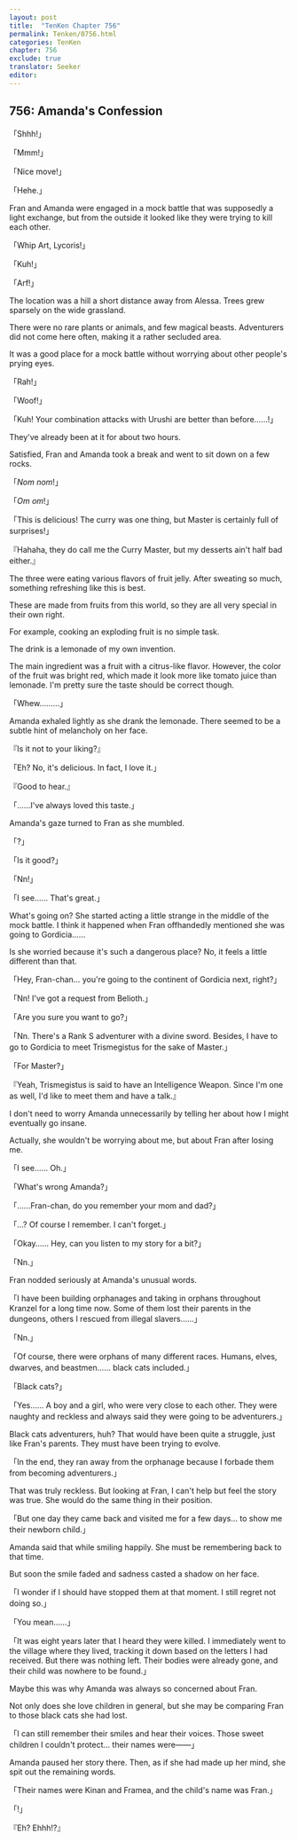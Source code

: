 ```yaml
---
layout: post
title:  "TenKen Chapter 756"
permalink: Tenken/0756.html
categories: TenKen
chapter: 756
exclude: true
translator: Seeker
editor: 
---
```

<h2>756: Amanda's Confession</h2>

「Shhh!」

「Mmm!」

「Nice move!」

「Hehe.」

Fran and Amanda were engaged in a mock battle that was supposedly a light exchange, but from the outside it looked like they were trying to kill each other.

「Whip Art, Lycoris!」

「Kuh!」

「Arf!」

The location was a hill a short distance away from Alessa. Trees grew sparsely on the wide grassland.

There were no rare plants or animals, and few magical beasts. Adventurers did not come here often, making it a rather secluded area.

It was a good place for a mock battle without worrying about other people's prying eyes.

「Rah!」

「Woof!」

「Kuh! Your combination attacks with Urushi are better than before……!」

They've already been at it for about two hours.

Satisfied, Fran and Amanda took a break and went to sit down on a few rocks.

「*Nom* *nom*!」

「*Om* *om*!」

「This is delicious! The curry was one thing, but Master is certainly full of surprises!」

『Hahaha, they do call me the Curry Maste&zwj;r, but my desserts ain't half bad either.』

The three were eating various flavors of fruit jelly. After sweating so much, something refreshing like this is best.

These are made from fruits from this world, so they are all very special in their own right.

For example, cooking an exploding fruit is no simple task.

The drink is a lemonade of my own invention.

The main ingredient was a fruit with a citrus-like flavor. However, the color of the fruit was bright red, which made it look more like tomato juice than lemonade. I'm pretty sure the taste should be correct though.

「Whew………」

Amanda exhaled lightly as she drank the lemonade. There seemed to be a subtle hint of melancholy on her face.

『Is it not to your liking?』

「Eh? No, it's delicious. In fact, I love it.」

『Good to hear.』

「……I've always loved this taste.」

Amanda's gaze turned to Fran as she mumbled.

「?」

「Is it good?」

「Nn!」

「I see…… That's great.」

What's going on? She started acting a little strange in the middle of the mock battle. I think it happened when Fran offhandedly mentioned she was going to Gordicia……

Is she worried because it's such a dangerous place? No, it feels a little different than that.

「Hey, Fran-chan… you're going to the continent of Gordicia next, right?」

「Nn! I've got a request from Belioth.」

「Are you sure you want to go?」

「Nn. There's a Rank S adventurer with a divine sword. Besides, I have to go to Gordicia to meet Trismegistus for the sake of Master.」

「For Master?」

『Yeah, Trismegistus is said to have an Intelligence Weapon. Since I'm one as well, I'd like to meet them and have a talk.』

I don't need to worry Amanda unnecessarily by telling her about how I might eventually go insane.

Actually, she wouldn't be worrying about me, but about Fran after losing me.

「I see…… Oh.」

「What's wrong Amanda?」

「……Fran-chan, do you remember your mom and dad?」

「…? Of course I remember. I can't forget.」

「Okay…… Hey, can you listen to my story for a bit?」

「Nn.」

Fran nodded seriously at Amanda's unusual words.

「I have been building orphanages and taking in orphans throughout Kranzel for a long time now. Some of them lost their parents in the dungeons, others I rescued from illegal slavers……」

「Nn.」

「Of course, there were orphans of many different races. Humans, elves, dwarves, and beastmen…… black cats included.」

「Black cats?」

「Yes…… A boy and a girl, who were very close to each other. They were naughty and reckless and always said they were going to be adventurers.」

Black cats adventurers, huh? That would have been quite a struggle, just like Fran's parents. They must have been trying to evolve.

「In the end, they ran away from the orphanage because I forbade them from becoming adventurers.」

That was truly reckless. But looking at Fran, I can't help but feel the story was true. She would do the same thing in their position.

「But one day they came back and visited me for a few days… to show me their newborn child.」

Amanda said that while smiling happily. She must be remembering back to that time.

But soon the smile faded and sadness casted a shadow on her face.

「I wonder if I should have stopped them at that moment. I still regret not doing so.」

「You mean……」

「It was eight years later that I heard they were killed. I immediately went to the village where they lived, tracking it down based on the letters I had received. But there was nothing left. Their bodies were already gone, and their child was nowhere to be found.」

Maybe this was why Amanda was always so concerned about Fran.

Not only does she love children in general, but she may be comparing Fran to those black cats she had lost.

「I can still remember their smiles and hear their voices. Those sweet children I couldn't protect… their names were――」

Amanda paused her story there. Then, as if she had made up her mind, she spit out the remaining words.

「Their names were Kinan and Framea, and the child's name was Fran.」

「!」

『Eh? Ehhh!?』










